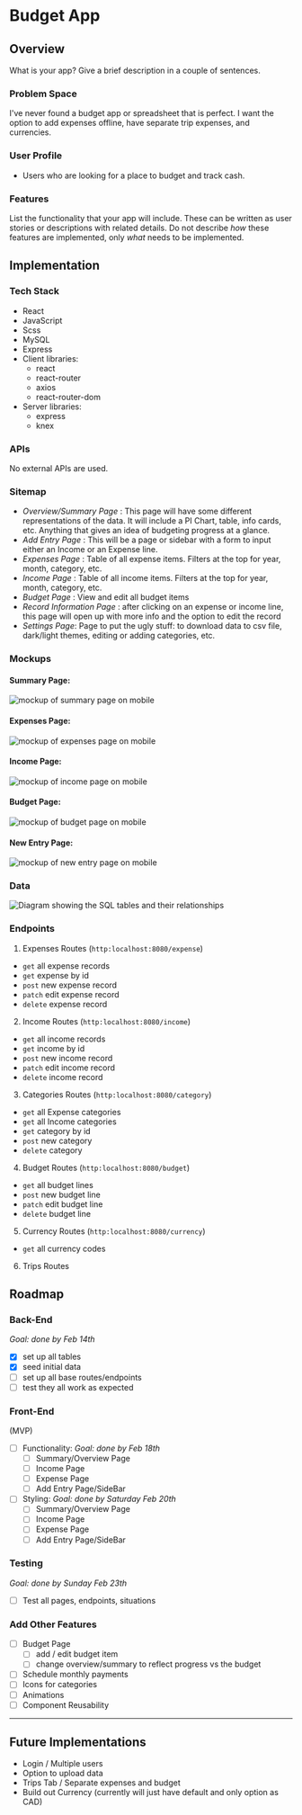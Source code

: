 # Budget App

<!--
QUESTION:

- is it okay practice on the back-end to use a different route/endpoint to get info?
  (re: validate category id exists)

  - yes! can use a utils folder

- is it best practice to use IDs or names when referencing a different table in a request body?

  - IDs is good

- if i make a class on frontend for API service, is it best to have then three try/catch blocks?
  - just two is good -->

## Overview

What is your app? Give a brief description in a couple of sentences.

### Problem Space

I've never found a budget app or spreadsheet that is perfect. I want the option to add expenses offline, have separate trip expenses, and currencies.

### User Profile

- Users who are looking for a place to budget and track cash.

### Features

List the functionality that your app will include. These can be written as user stories or descriptions with related details. Do not describe _how_ these features are implemented, only _what_ needs to be implemented.

## Implementation

### Tech Stack

- React
- JavaScript
- Scss
- MySQL
- Express
- Client libraries:
  - react
  - react-router
  - axios
  - react-router-dom
- Server libraries:
  - express
  - knex

### APIs

No external APIs are used.

### Sitemap

- _Overview/Summary Page_ : This page will have some different representations of the data. It will include a PI Chart, table, info cards, etc. Anything that gives an idea of budgeting progress at a glance.
- _Add Entry Page_ : This will be a page or sidebar with a form to input either an Income or an Expense line.
- _Expenses Page_ : Table of all expense items. Filters at the top for year, month, category, etc.
- _Income Page_ : Table of all income items. Filters at the top for year, month, category, etc.
- _Budget Page_ : View and edit all budget items
- _Record Information Page_ : after clicking on an expense or income line, this page will open up with more info and the option to edit the record
- _Settings Page_: Page to put the ugly stuff: to download data to csv file, dark/light themes, editing or adding categories, etc.

### Mockups

#### Summary Page:

![mockup of summary page on mobile](./src/assets/images/mockup/mockup-mobile-summary.png)

#### Expenses Page:

![mockup of expenses page on mobile](./src/assets/images/mockup/mockup-mobile-expenses.png)

#### Income Page:

![mockup of income page on mobile](./src/assets/images/mockup/mockup-mobile-income.png)

#### Budget Page:

![mockup of budget page on mobile](./src/assets/images/mockup/mockup-mobile-budget.png)

#### New Entry Page:

![mockup of new entry page on mobile](./src/assets/images/mockup/mockup-mobile-entry.png)

### Data

![Diagram showing the SQL tables and their relationships](sql-diagram-no-user.png)

### Endpoints

1. Expenses Routes (`http:localhost:8080/expense`)

- `get` all expense records
- `get` expense by id
- `post` new expense record
- `patch` edit expense record
- `delete` expense record

2. Income Routes (`http:localhost:8080/income`)

- `get` all income records
- `get` income by id
- `post` new income record
- `patch` edit income record
- `delete` income record

3. Categories Routes (`http:localhost:8080/category`)

- `get` all Expense categories
- `get` all Income categories
- `get` category by id
- `post` new category
- `delete` category

4. Budget Routes (`http:localhost:8080/budget`)

- `get` all budget lines
- `post` new budget line
- `patch` edit budget line
- `delete` budget line

5. Currency Routes (`http:localhost:8080/currency`)

- `get` all currency codes

6. Trips Routes

## Roadmap

### Back-End

_Goal: done by Feb 14th_

- [x] set up all tables
- [x] seed initial data
- [ ] set up all base routes/endpoints
- [ ] test they all work as expected

### Front-End

(MVP)

- [ ] Functionality: _Goal: done by Feb 18th_
  - [ ] Summary/Overview Page
  - [ ] Income Page
  - [ ] Expense Page
  - [ ] Add Entry Page/SideBar
- [ ] Styling: _Goal: done by Saturday Feb 20th_
  - [ ] Summary/Overview Page
  - [ ] Income Page
  - [ ] Expense Page
  - [ ] Add Entry Page/SideBar

### Testing

_Goal: done by Sunday Feb 23th_

- [ ] Test all pages, endpoints, situations

### Add Other Features

- [ ] Budget Page
  - [ ] add / edit budget item
  - [ ] change overview/summary to reflect progress vs the budget
- [ ] Schedule monthly payments
- [ ] Icons for categories
- [ ] Animations
- [ ] Component Reusability

---

## Future Implementations

- Login / Multiple users
- Option to upload data
- Trips Tab / Separate expenses and budget
- Build out Currency (currently will just have default and only option as CAD)
